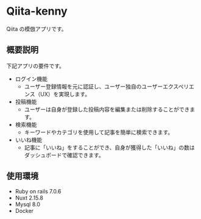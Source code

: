 # Qiita-kenny

Qiita の模倣アプリです。

## 概要説明

下記アプリの要件です。

- ログイン機能
  - ユーザー登録情報を元に認証し、ユーザー独自のユーザーエクスペリエンス（UX）を実現します。
- 投稿機能
  - ユーザーは自身が登録した投稿内容を編集または削除することができます。
- 検索機能
  - キーワードやカテゴリを使用して記事を簡単に検索できます。
- いいね機能
  - 記事に「いいね」をすることができ、自身が獲得した「いいね」の数はダッシュボードで確認できます。

## 使用環境

- Ruby on rails 7.0.6
- Nuxt 2.15.8
- Mysql 8.0
- Docker
